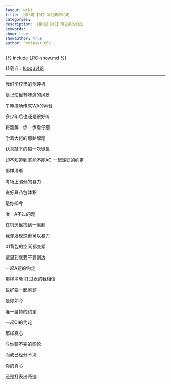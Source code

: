 ```yaml
---
layout: wiki
title: 【歌词】【OI】蒲公英的约定
categories: 
description: 【歌词】【OI】蒲公英的约定
keywords: 
show: true
showauthor: true
author: Forinser_666
---
```

{% include LRC-show.md %}

转载自：[luogu讨论](https://www.luogu.org/discuss/show/75727)

---

我们学校里的测评机

是记忆里有味道的风景

午睡操场传来WA的声音

多少年后也还是很好听

将题解一步一步看仔细

学着大佬的思路解题

认真敲下的每一次键盘

却不知道到底能不能AC 一起递归的约定

那样清晰

考场上骗分的暴力

说好算凸包体积

是你如今

唯一A不过的题

在机房里找到一黑题

我却发现这题可以暴力

01背包的空间都变紧

这里到底要不要割边

一起A题的约定

那样清晰 打过表的我相信

说好要一起刷题

是你如今

唯一坚持的约定

一起OI的约定

那样真心

与你聊不完的图论

而我已经分不清

你的真心

还是打表出奇迹